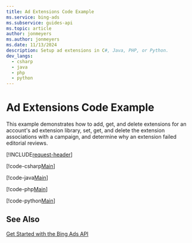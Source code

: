 ```yaml
---
title: Ad Extensions Code Example
ms.service: bing-ads
ms.subservice: guides-api
ms.topic: article
author: jonmeyers
ms.author: jonmeyers
ms.date: 11/13/2024
description: Setup ad extensions in C#, Java, PHP, or Python.
dev_langs:
  - csharp
  - java
  - php
  - python
---
```

# Ad Extensions Code Example
This example demonstrates how to add, get, and delete extensions for an account's ad extension library, set, get, and delete the extension associations with a campaign, and determine why an extension failed editorial reviews. 

[!INCLUDE[request-header](./includes/code-tips.md)]

[!code-csharp[Main](../../../BingAds-dotNet-SDK/examples/BingAdsExamples/BingAdsExamplesLibrary/v13/AdExtensions.cs)]

[!code-java[Main](../../../BingAds-Java-SDK/examples/BingAdsDesktopApp/src/main/java/com/microsoft/bingads/examples/v13/AdExtensions.java)]

[!code-php[Main](../../../BingAds-PHP-SDK/samples/V13/AdExtensions.php)]

[!code-python[Main](../../../BingAds-Python-SDK/examples/v13/ad_extensions.py)]

## See Also
[Get Started with the Bing Ads API](get-started.md)  
